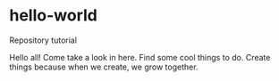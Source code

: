 # hello-world
Repository tutorial 

Hello all! Come take a look in here. Find some cool things to do. Create things because when we create, we grow together.
